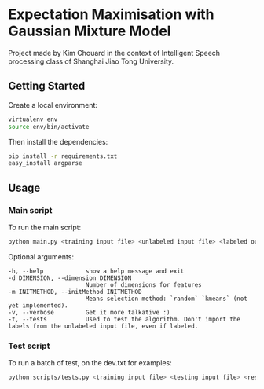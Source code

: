 # Expectation Maximisation with Gaussian Mixture Model

Project made by Kim Chouard in the context of Intelligent Speech processing class of Shanghai Jiao Tong University.

## Getting Started

Create a local environment:

```bash
virtualenv env
source env/bin/activate
```

Then install the dependencies:

```bash
pip install -r requirements.txt
easy_install argparse
```

## Usage

### Main script

To run the main script:

```bash
python main.py <training input file> <unlabeled input file> <labeled output file>
```

Optional arguments:

```
-h, --help            show a help message and exit
-d DIMENSION, --dimension DIMENSION
                      Number of dimensions for features
-m INITMETHOD, --initMethod INITMETHOD
                      Means selection method: `random` `kmeans` (not yet implemented).
-v, --verbose         Get it more talkative :)
-t, --tests           Used to test the algorithm. Don't import the labels from the unlabeled input file, even if labeled.
```

### Test script

To run a batch of test, on the dev.txt for examples:

```bash
python scripts/tests.py <training input file> <testing input file> <result output file> <number of iterations>
```